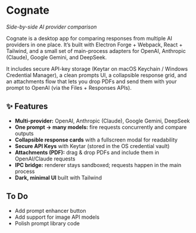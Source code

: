 # Cognate

_Side-by-side AI provider comparison_

Cognate is a desktop app for comparing responses from multiple AI providers in one place. It’s built with Electron Forge + Webpack, React + Tailwind, and a small set of main-process adapters for OpenAI, Anthropic (Claude), Google Gemini, and DeepSeek.

It includes secure API-key storage (Keytar on macOS Keychain / Windows Credential Manager), a clean prompts UI, a collapsible response grid, and an attachments flow that lets you drop PDFs and send them with your prompt to OpenAI (via the Files + Responses APIs).

## ✨ Features

- **Multi-provider:** OpenAI, Anthropic (Claude), Google Gemini, DeepSeek
- **One prompt → many models:** fire requests concurrently and compare outputs
- **Collapsible response cards** with a fullscreen modal for readability
- **Secure API Keys** with Keytar (stored in the OS credential vault)
- **Attachments (PDF):** drag & drop PDFs and include them in OpenAI/Claude requests
- **IPC bridge:** renderer stays sandboxed; requests happen in the main process
- **Dark, minimal UI** built with Tailwind

## To Do

- Add prompt enhancer button
- Add support for image API models
- Polish prompt library code
